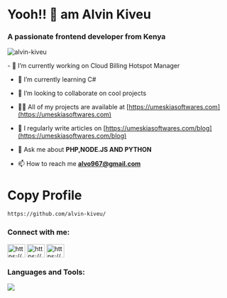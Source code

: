 <h1>Yooh!! 👋 am Alvin Kiveu</h1>
<h3>A passionate frontend developer from Kenya</h3>
<p align="left"> <img
    src="https://komarev.com/ghpvc/?username=alvin-kiveu&label=Profile%20views&color=0e75b6&style=flat"
    alt="alvin-kiveu" /> </p>
- 🔭 I’m currently working on Cloud Billing Hotspot Manager

- 🌱 I’m currently learning C#

- 👯 I’m looking to collaborate on cool projects

- 👨‍💻 All of my projects are available at [https://umeskiasoftwares.com](https://umeskiasoftwares.com)

- 📝 I regularly write articles on [https://umeskiasoftwares.com/blog](https://umeskiasoftwares.com/blog)

- 💬 Ask me about **PHP,NODE.JS AND PYTHON**

- 📫 How to reach me **alvo967@gmail.com**

<h1>Copy Profile</h1>

```md
https://github.com/alvin-kiveu/
```

<h3 align="left">Connect with me:</h3>
<p align="left">
  <a href="https://linkedin.com/in/https://www.linkedin.com/in/alvin-kiveu-31095b1ab/" target="blank"><img
      align="center"
      src="https://raw.githubusercontent.com/rahuldkjain/github-profile-readme-generator/master/src/images/icons/Social/linked-in-alt.svg"
      alt="https://www.linkedin.com/in/alvin-kiveu-31095b1ab/" height="30" width="40" /></a>
  <a href="https://instagram.com/https://www.instagram.com/alvin_kiveu/" target="blank"><img align="center"
      src="https://raw.githubusercontent.com/rahuldkjain/github-profile-readme-generator/master/src/images/icons/Social/instagram.svg"
      alt="https://www.instagram.com/alvin_kiveu/" height="30" width="40" /></a>
  <a href="https://www.youtube.com/c/https://www.youtube.com/channel/ucws0snzirp5gxjd3-9xiufa" target="blank"><img
      align="center"
      src="https://raw.githubusercontent.com/rahuldkjain/github-profile-readme-generator/master/src/images/icons/Social/youtube.svg"
      alt="https://www.youtube.com/channel/ucws0snzirp5gxjd3-9xiufa" height="30" width="40" /></a>
</p>


<h3 align="left">Languages and Tools:</h3>
<p align="left">
  <a href="https://skillicons.dev">
    <img src="https://skillicons.dev/icons?i=git,kubernetes,docker,c,vim" />
  </a>
</p>
